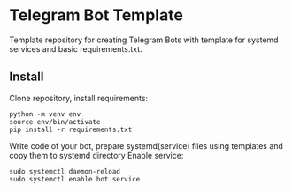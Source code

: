 Telegram Bot Template
======

Template repository for creating Telegram Bots with template for systemd services and basic requirements.txt.

Install
------

Clone repository, install requirements:
```
python -m venv env
source env/bin/activate
pip install -r requirements.txt
```
Write code of your bot, prepare systemd(service) files using templates and copy them to systemd directory
Enable service:
```
sudo systemctl daemon-reload
sudo systemctl enable bot.service
```
